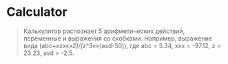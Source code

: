 # Calculator

> Калькулятор распознает 5 арифметических действий, переменные и выражения со скобками.
> Например, выражение вида (abc+xxx«*»2)/(z^3«*»(asd-50)), где 
> abc = 5.34, 
> xxx = -97.12, 
> z = 23.23, 
> asd = -2.5.
